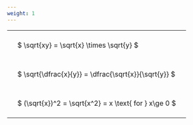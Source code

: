 ```yaml
---
weight: 1
---
```


<style type="text/css">
#T_e1d83 th.col_heading {
  text-align: left;
  font-size: 1em;
}
#T_e1d83 td {
  text-align: left;
  font-size: 1em;
  padding: 1.5em;
}
</style>
<table id="T_e1d83">
  <thead>
  </thead>
  <tbody>
    <tr>
      <td id="T_e1d83_row0_col0" class="data row0 col0" >$ \sqrt{xy} = \sqrt{x} \times \sqrt{y} $</td>
    </tr>
    <tr>
      <td id="T_e1d83_row1_col0" class="data row1 col0" >$ \sqrt{\dfrac{x}{y}} = \dfrac{\sqrt{x}}{\sqrt{y}} $</td>
    </tr>
    <tr>
      <td id="T_e1d83_row2_col0" class="data row2 col0" >$ (\sqrt{x})^2 = \sqrt{x^2} = x \text{ for } x\ge 0 $</td>
    </tr>
  </tbody>
</table>
